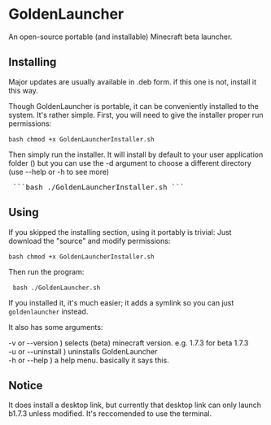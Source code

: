 # GoldenLauncher
An open-source portable (and installable) Minecraft beta launcher.
## Installing
Major updates are usually available in .deb form. if this one is not, install it this way.

Though GoldenLauncher is portable, it can be conveniently installed to the system. It's rather simple.
First, you will need to give the installer proper run permissions: <pre> ```bash chmod +x GoldenLauncherInstaller.sh ``` </pre>
Then simply run the installer. It will install by default to your user application folder () but you can use the -d argument to choose a different directory (use --help or -h to see more)
<pre> ```bash ./GoldenLauncherInstaller.sh ``` </pre>
## Using
If you skipped the installing section, using it portably is trivial:
Just download the "source" and modify permissions: <pre> ```bash chmod +x GoldenLauncherInstaller.sh ``` </pre>
Then run the program:<pre> ```bash ./GoldenLauncher.sh ``` </pre>

If you installed it, it's much easier; it adds a symlink so you can just ```goldenlauncher``` instead.

It also has some arguments:

-v or --version ) selects (beta) minecraft version. e.g. 1.7.3 for beta 1.7.3 <br />
-u or --uninstall ) uninstalls GoldenLauncher<br />
-h or --help ) a help menu. basically it says this.<br />

## Notice
It does install a desktop link, but currently that desktop link can only launch b1.7.3 unless modified. It's reccomended to use the terminal.

